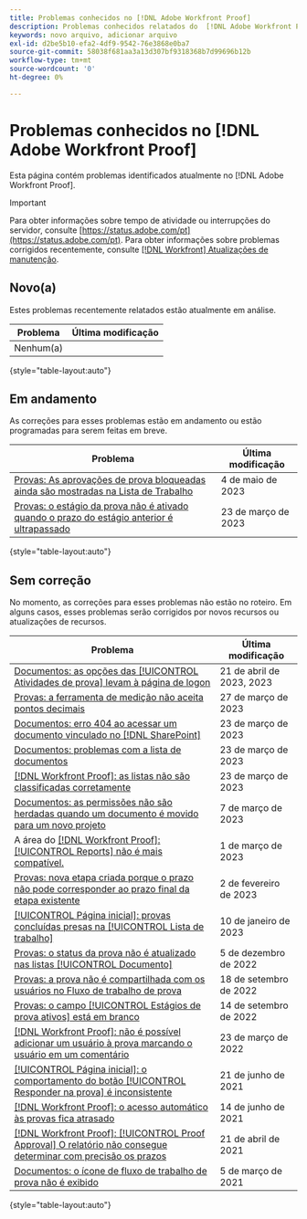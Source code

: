```yaml
---
title: Problemas conhecidos no [!DNL Adobe Workfront Proof]
description: Problemas conhecidos relatados do  [!DNL Adobe Workfront Proof]
keywords: novo arquivo, adicionar arquivo
exl-id: d2be5b10-efa2-4df9-9542-76e3868e0ba7
source-git-commit: 58038f681aa3a13d307bf9318368b7d99696b12b
workflow-type: tm+mt
source-wordcount: '0'
ht-degree: 0%

---
```


# Problemas conhecidos no [!DNL Adobe Workfront Proof]

Esta página contém problemas identificados atualmente no [!DNL Adobe Workfront Proof].

>[!IMPORTANT]
>
>Para obter informações sobre tempo de atividade ou interrupções do servidor, consulte [https://status.adobe.com/pt](https://status.adobe.com/pt). Para obter informações sobre problemas corrigidos recentemente, consulte [[!DNL Workfront] Atualizações de manutenção](../maintenance/current-updates.md).

## Novo(a)

Estes problemas recentemente relatados estão atualmente em análise.

| **Problema** | **Última modificação** |
| -----------------------------------------------------------------| ----------------- |
| Nenhum(a) |  |

{style="table-layout:auto"}

## Em andamento

As correções para esses problemas estão em andamento ou estão programadas para serem feitas em breve.

| **Problema** | **Última modificação** |
| -----------------------------------------------------------------| ----------------- |
| [Provas: As aprovações de prova bloqueadas ainda são mostradas na Lista de Trabalho](known-issues-workfront/wf-proofs-locked-proofs-in-worklist.md) | 4 de maio de 2023 |
| [Provas: o estágio da prova não é ativado quando o prazo do estágio anterior é ultrapassado](known-issues-workfront/wf-proofs-stage-does-not-activate-from-deadline.md) | 23 de março de 2023 |

{style="table-layout:auto"}

## Sem correção

No momento, as correções para esses problemas não estão no roteiro. Em alguns casos, esses problemas serão corrigidos por novos recursos ou atualizações de recursos.

| **Problema** | **Última modificação** |
| -----------------------------------------------------------------| ----------------- |
| [Documentos: as opções das [!UICONTROL Atividades de prova] levam à página de logon](known-issues-workfront/wf-documents-taken-to-login-screen.md) | 21 de abril de 2023, 2023 |
| [Provas: a ferramenta de medição não aceita pontos decimais](known-issues-workfront/wf-proofs-measure-not-not-accepting-decimals.md) | 27 de março de 2023 |
| [Documentos: erro 404 ao acessar um documento vinculado no  [!DNL SharePoint]](known-issues-workfront/wf-documents-404-when-accessing-document-in-sharepoint.md) | 23 de março de 2023 |
| [Documentos: problemas com a lista de documentos](known-issues-workfront/wf-documents-list-missing-elements.md) | 23 de março de 2023 |
| [[!DNL Workfront Proof]: as listas não são classificadas corretamente](known-issues-workfront-proof/proof-lists-not-sorted-correctly.md) | 23 de março de 2023 |
| [Documentos: as permissões não são herdadas quando um documento é movido para um novo projeto](known-issues-workfront/wf-documents-permissions-not-interited-when-moved.md) | 7 de março de 2023 |
| A área do [[!DNL Workfront Proof]: [!UICONTROL Reports]  não é mais compatível.](known-issues-workfront-proof/proof-reports-analytics-not-working.md) | 1 de março de 2023 |
| [Provas: nova etapa criada porque o prazo não pode corresponder ao prazo final da etapa existente](known-issues-workfront-proof/proof-new-stage-created.md) | 2 de fevereiro de 2023 |
| [[!UICONTROL Página inicial]: provas concluídas presas na [!UICONTROL Lista de trabalho]](known-issues-workfront-proof/completed-proofs-stuck-in-the-work-list.md) | 10 de janeiro de 2023 |
| [Provas: o status da prova não é atualizado nas listas [!UICONTROL Documento]](known-issues-workfront/wf-documents-status-not-updating-in-document-list.md) | 5 de dezembro de 2022 |
| [Provas: a prova não é compartilhada com os usuários no Fluxo de trabalho de prova](known-issues-workfront-proof/proof-user-in-stage-does-not-get-access.md) | 18 de setembro de 2022 |
| [Provas: o campo [!UICONTROL Estágios de prova ativos] está em branco](known-issues-workfront/wf-documents-stages-do-not-populate-on-proof.md) | 14 de setembro de 2022 |
| [[!DNL Workfront Proof]: não é possível adicionar um usuário à prova marcando o usuário em um comentário](known-issues-workfront-proof/cannot-add-user-to-proof.md) | 23 de março de 2022 |
| [[!UICONTROL Página inicial]: o comportamento do botão [!UICONTROL Responder na prova] é inconsistente](known-issues-workfront-proof/reply-in-proof-button-behavior-is-inconsistent.md) | 21 de junho de 2021 |
| [[!DNL Workfront Proof]: o acesso automático às provas fica atrasado](known-issues-workfront-proof/automatic-access-to-proofs-are-delayed.md) | 14 de junho de 2021 |
| [[!DNL Workfront Proof]: [!UICONTROL Proof Approval] O relatório não consegue determinar com precisão os prazos](known-issues-workfront-proof/proof-approval-report-cant-accurately-determine-deadlines.md) | 21 de abril de 2021 |
| [Documentos: o ícone de fluxo de trabalho de prova não é exibido](known-issues-workfront-proof/proof-workflow-icon-is-not-displaying.md) | 5 de março de 2021 |

{style="table-layout:auto"}

